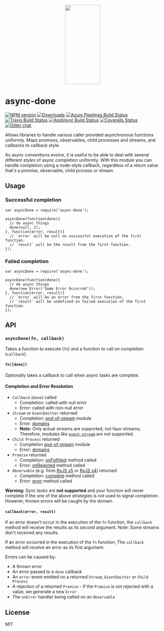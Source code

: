 <p align="center">
  <a href="http://gulpjs.com">
    <img height="257" width="114" src="https://raw.githubusercontent.com/gulpjs/artwork/master/gulp-2x.png">
  </a>
</p>

<h1 id="async-done">async-done</h1>

<p><a href="https://www.npmjs.com/package/async-done"><img src="https://img.shields.io/npm/v/async-done.svg" alt="NPM version" /></a> <a href="https://www.npmjs.com/package/async-done"><img src="https://img.shields.io/npm/dm/async-done.svg" alt="Downloads" /></a> <a href="https://dev.azure.com/gulpjs/gulp/_build/latest?definitionId=6&amp;branchName=master"><img src="https://dev.azure.com/gulpjs/gulp/_apis/build/status/async-done?branchName=master" alt="Azure Pipelines Build Status" /></a> <a href="https://travis-ci.org/gulpjs/async-done"><img src="https://img.shields.io/travis/gulpjs/async-done.svg?label=travis-ci" alt="Travis Build Status" /></a> <a href="https://ci.appveyor.com/project/gulpjs/async-done"><img src="https://img.shields.io/appveyor/ci/gulpjs/async-done.svg?label=appveyor" alt="AppVeyor Build Status" /></a> <a href="https://coveralls.io/r/gulpjs/async-done"><img src="https://img.shields.io/coveralls/gulpjs/async-done/master.svg" alt="Coveralls Status" /></a> <a href="https://gitter.im/gulpjs/gulp"><img src="https://badges.gitter.im/gulpjs/gulp.svg" alt="Gitter chat" /></a></p>

<p>Allows libraries to handle various caller provided asynchronous functions uniformly. Maps promises, observables, child processes and streams, and callbacks to callback style.</p>

<p>As async conventions evolve, it is useful to be able to deal with several different <em>styles</em> of async completion uniformly. With this module you can handle completion using a node-style callback, regardless of a return value that's a promise, observable, child process or stream.</p>

<h2 id="usage">Usage</h2>

<h3 id="successful-completion">Successful completion</h3>

<pre><code class="js">var asyncDone = require('async-done');

asyncDone(function(done){
  // do async things
  done(null, 2);
}, function(error, result){
  // `error` will be null on successful execution of the first function.
  // `result` will be the result from the first function.
});
</code></pre>

<h3 id="failed-completion">Failed completion</h3>

<pre><code class="js">var asyncDone = require('async-done');

asyncDone(function(done){
  // do async things
  done(new Error('Some Error Occurred'));
}, function(error, result){
  // `error` will be an error from the first function.
  // `result` will be undefined on failed execution of the first function.
});
</code></pre>

<h2 id="api">API</h2>

<h3 id="%60asyncdonefn%2C-callback%60"><code>asyncDone(fn, callback)</code></h3>

<p>Takes a function to execute (<code>fn</code>) and a function to call on completion (<code>callback</code>).</p>

<h4 id="%60fndone%60"><code>fn([done])</code></h4>

<p>Optionally takes a callback to call when async tasks are complete.</p>

<h4 id="completion-and-error-resolution">Completion and Error Resolution</h4>

<ul>
<li><code>Callback</code> (<code>done</code>) called

<ul>
<li>Completion: called with null error</li>
<li>Error: called with non-null error</li>
</ul></li>
<li><code>Stream</code> or <code>EventEmitter</code> returned

<ul>
<li>Completion: <a href="https://www.npmjs.com/package/end-of-stream">end-of-stream</a> module</li>
<li>Error: <a href="http://nodejs.org/api/domain.html">domains</a></li>
<li><strong>Note:</strong> Only actual streams are supported, not faux-streams; Therefore, modules like <a href="https://github.com/dominictarr/event-stream"><code>event-stream</code></a> are not supported.</li>
</ul></li>
<li><code>Child Process</code> returned

<ul>
<li>Completion <a href="https://www.npmjs.com/package/end-of-stream">end-of-stream</a> module</li>
<li>Error: <a href="http://nodejs.org/api/domain.html">domains</a></li>
</ul></li>
<li><code>Promise</code> returned

<ul>
<li>Completion: <a href="http://promisesaplus.com/#point-26">onFulfilled</a> method called</li>
<li>Error: <a href="http://promisesaplus.com/#point-30">onRejected</a> method called</li>
</ul></li>
<li><code>Observable</code> (e.g. from <a href="http://reactivex.io/rxjs/class/es6/Observable.js~Observable.html">RxJS v5</a> or <a href="http://reactivex.io/rxjs/class/es6/Observable.js~Observable.html">RxJS v4</a>) returned

<ul>
<li>Completion: <a href="http://reactivex.io/rxjs/class/es6/MiscJSDoc.js~ObserverDoc.html#instance-method-complete">complete</a> method called</li>
<li>Error: <a href="http://reactivex.io/rxjs/class/es6/MiscJSDoc.js~ObserverDoc.html#instance-method-error">error</a> method called</li>
</ul></li>
</ul>

<p><strong>Warning:</strong> Sync tasks are <strong>not supported</strong> and your function will never complete if the one of the above strategies is not used to signal completion. However, thrown errors will be caught by the domain.</p>

<h4 id="%60callbackerror%2C-result%60"><code>callback(error, result)</code></h4>

<p>If an error doesn't occur in the execution of the <code>fn</code> function, the <code>callback</code> method will receive the results as its second argument. Note: Some streams don't received any results.</p>

<p>If an error occurred in the execution of the <code>fn</code> function, The <code>callback</code> method will receive an error as its first argument.</p>

<p>Errors can be caused by:</p>

<ul>
<li>A thrown error</li>
<li>An error passed to a <code>done</code> callback</li>
<li>An <code>error</code> event emitted on a returned <code>Stream</code>, <code>EventEmitter</code> or <code>Child Process</code></li>
<li>A rejection of a returned <code>Promise</code> - If the <code>Promise</code> is not rejected with a value, we generate a new <code>Error</code></li>
<li>The <code>onError</code> handler being called on an <code>Observable</code></li>
</ul>

<h2 id="license">License</h2>

<p>MIT</p>

